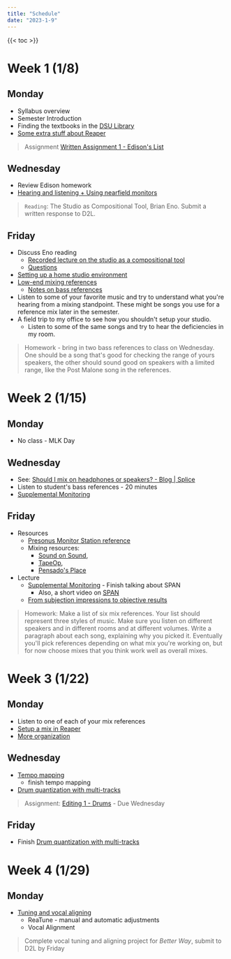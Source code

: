 ```yaml
---
title: "Schedule"
date: "2023-1-9"
---
```


{{< toc >}}

# Week 1 (1/8)

## Monday

- Syllabus overview
- Semester Introduction
- Finding the textbooks in the [DSU Library](https://library.dsu.edu)
- [Some extra stuff about Reaper](../posts/week-1/reaper-intro/)

> Assignment [Written Assignment 1 - Edison's List](../assignments/wr1/)

## Wednesday

- Review Edison homework
- [Hearing and listening + Using nearfield monitors](../posts/week-1/monitoring/)

> `Reading`: The Studio as Compositional Tool, Brian Eno. Submit a written response to D2L.

## Friday

- Discuss Eno reading
  - [Recorded lecture on the studio as a compositional tool](https://www.ubuweb.com/media/sound/eno_brian/Eno-Brian_Interview_KPFA_1980_Part-2.mp3)
  - [Questions](../posts/week-1/studio-as-a-compositional-tool/)
- [Setting up a home studio environment](https://youtu.be/rLrZdahhCCE)
- [Low-end mixing references](../posts/week-1/CambridgeMT_5BassReferences.pdf)
  - [Notes on bass references](../posts/week-1/bass-reference-notes)
- Listen to some of your favorite music and try to understand what you're hearing from a mixing standpoint. These might be songs you use for a reference mix later in the semester.
- A field trip to my office to see how you shouldn't setup your studio.
  - Listen to some of the same songs and try to hear the deficiencies in my room.

> Homework - bring in two bass references to class on Wednesday. One should be a song that's good for checking the range of yours speakers, the other should sound good on speakers with a limited range, like the Post Malone song in the references.

# Week 2 (1/15)

## Monday

- No class - MLK Day

## Wednesday

- See: [Should I mix on headphones or speakers? - Blog | Splice](https://splice.com/blog/mix-on-headphones-or-speakers/)
- Listen to student's bass references - 20 minutes
- [Supplemental Monitoring](../posts/week-2/wednesday) 

## Friday

- Resources
  - [Presonus Monitor Station reference](https://pae-web.presonusmusic.com/downloads/products/pdf/MonitorStation_OwnersManual_EN.pdf)
  - Mixing resources: 
    - [Sound on Sound](https://www.soundonsound.com/), 
    - [TapeOp](https://tapeop.com/), 
    - [Pensado's Place](https://www.pensadosplace.tv/)
- Lecture
  - [Supplemental Monitoring](../posts/week-2/wednesday/#/13) - Finish talking about SPAN
    - Also, a short video on [SPAN](https://www.youtube.com/watch?v=iZrWMv02tlA)
  - [From subjection impressions to objective results](../posts/week-2/friday/)

> Homework: Make a list of six mix references. Your list should represent three styles of music. Make sure you listen on different speakers and in different rooms and at different volumes. Write a paragraph about each song, explaining why you picked it. Eventually you'll pick references depending on what mix you're working on, but for now choose mixes that you think work well as overall mixes. 

# Week 3 (1/22)

## Monday

- Listen to one of each of your mix references
- [Setup a mix in Reaper](../posts/week-2/friday/setup-mix/)  
- [More organization](../posts/week-3/monday/more-organization/)


## Wednesday

- [Tempo mapping](../posts/week-3/monday/timing-and-tuning/)
  - finish tempo mapping
- [Drum quantization with multi-tracks](../posts/week-3/wednesday/)

> Assignment: [Editing 1 - Drums](../posts/week-3/wednesday/) - Due Wednesday

## Friday

- Finish [Drum quantization with multi-tracks](../posts/week-3/wednesday/)

# Week 4 (1/29)

## Monday

- [Tuning and vocal aligning](../posts/week-4/tuning/)
  - ReaTune - manual and automatic adjustments
  - Vocal Alignment

> Complete vocal tuning and aligning project for _Better Way_, submit to D2L by Friday

<!-- 
## Wednesday

- Finish Vocal Alignment - backing vocals
- Drum recording - One source (Percussion), one mic (ADK S7)
  - What kind of composition do we want to create?
  - Create backing tracks for playing to?

## Friday

- [Takes and comping](../posts/week-4/takes-comping/)
- [Punching in](../posts/week-4/punching-in/)
- Let's spend the rest of the class building up enough tracks to be able to mix later in the semester.

# Week 5 (2/5)

## Monday

- [Building raw balance](../posts/week-5/balance/)
- [Panning](../posts/week-5/panning)

## Wednesday

- Intro Mix assignment 1
- Finish balance on Better way
  - add HPF
  - panning
  - copy fader values to items
- Drum recording - One source (Percussion), one mic

> Mixing Assignment 1 - Choose a different medium difficulty project than we did in class and create a mixdown with proper balance using item gain, fader levels, and panning. Also, complete any necessary timing and tuning adjustments using the methods we learned in class. Render any edits you made before starting to balance the mix.
>
> - [The 'Mixing Secrets' Free Multitrack Download Library - Suggestions For Newbies!](https://cambridge-mt.com/ms/mtk-newbies/#SmallScale) provides some good suggestions for simple projects to start with. Chose one that has at least 10 tracks.

## Friday

- [Compressing for a reason](../posts/week-5/compression/)
- Go over your mixing balance projects (if we have time)

> HW: See the class song I emailed out and write something to add to it.

# Week 6 (2/12)

## Monday

- Listen to your balance mixes so far. Class critique.
- [More compression settings](../posts/week-6/compression-pt-2/)
- [Compression Lab](../posts/week-6/compression-lab/)

## Wednesday

- Drum editing projects incomplete
- Recording day

## Friday

- Show alternative compressor plugins
  - [MCompressor](https://www.meldaproduction.com/MCompressor), [RoughRider 3](https://www.audiodamage.com/pages/free-downloads), [TDR Kotelnikov](https://www.tokyodawn.net/tdr-kotelnikov/)
- Beyond compression - [gating, transient enhancement](../posts/week-6/beyond-compression/)
- Limiting
  - Look at some [freeware limiters](https://cambridge-mt.com/ms/ch9/)

# Week 7 (2/19)

## Monday

- No class - President's Day

## Wednesday

- No class - Blizzard

## Friday

- Recording - one source, multiple mics
- more percussion and other recordings

# Week 8 (2/26)

- Recording all week

# Week 9 (3/4)

## Monday

- [EQ Slides](../posts/week-8/EQ_slides.pdf)
- [Equalization for a reason](../posts/week-8/equalizing-for-a-reason/)

> [Editing 2 - Equalization](../assignments/eq-lab/) - start in class
> Mixing project - see details on D2L

## Wednesday

- Opportunities: MasterSingers and Cyberology Podcast
- [Beyond equalization](../posts/week-9/beyond-equalization/)

## Friday

- blizzard day

# Week 10 (3/11)

- Spring Break - No Classes

# Week 11 (3/18)

## Monday

- listen to project 2

## Wednesday

- more listening to project 2
- start preparing to teach a lesson

## Friday

- [Mixing with reverb](../posts/week-9/mixing-with-reverb/)

# Week 12 (3/25)

## Monday

- Noah project presentation

<!--  didn't get to this - Other [reverb tricks](../posts/week-13/reverb-tricks) - gated, dynamic, reverse -->

<!--
## Wednesday

- More [reverb](../posts/week-12/reverb/)

## Friday

- No class -- Easter Holiday

# Week 13 (4/1)

## Monday

- class presentations

## Wednesday

- lesson presentations

## Friday


# Week 14 (4/8)

## Monday



## Wednesday

- Practice for a minute with the [WebTet](https://webtet.net/apcl/#/reverberation) ear trainer on reverb and delay.
- Mixing with [Delays](../posts/week-14/delays/)
- [More delay](../posts/week-15/more-delays) - third party plugins

## Friday

- [Stereo Enhancements](../posts/week-14/stereo-enhancements/)
- Reminder to complete your recordings as soon as you can. Next week we'll be working on the mixes in class. We can also do any overdubs that might need someone else in our class.

# Week 15 (4/15)

## Monday

- [Master-Buss Processing, Automation](../posts/week-15/master-processing-automation)
  - bus processing techniques and concepts

## Wednesday

- Automation and rides
  - [Mike Senior Video](https://video.cambridge-mt.com/CMTPatrons_MSFTSSWorkflowDemoCh19b_HD.mp4)
  - also look at his final mix with the automation drawn in
  - [Automations & Transitions: Take Your Mix to the Next Level - Marc Daniel Nelson](https://www.youtube.com/watch?v=123mrzYiBj8)
- Work/recording day

## Friday

- Watch mastering video:
  - [(148) Mastering Kendrick Lamar's 'HUMBLE' with Mike Bozzi - YouTube](https://www.youtube.com/watch?v=PBcAwVrX5GQ)
  - [(148) Mastering ‘Happy’ by Pharrell Williams - YouTube](https://www.youtube.com/watch?v=9w6sdNs58tc)
- Work/recording day

# Week 16 (4/22)

## Monday

- Jacob shows mixing progress

## Wednesday

- Noah shows mixing progress

## Friday

- Sam shows mixing progress

> Exam - April 29, 3:30 – 5:30 pm -->

<!-- edit -->
